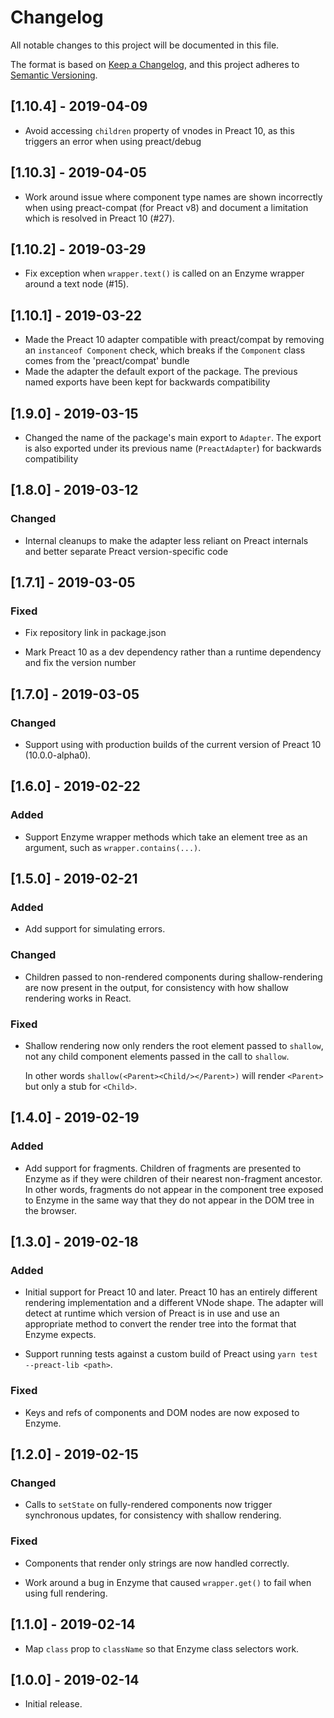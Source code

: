 # Changelog

All notable changes to this project will be documented in this file.

The format is based on [Keep a Changelog](https://keepachangelog.com/en/1.0.0/),
and this project adheres to [Semantic Versioning](https://semver.org/spec/v2.0.0.html).

## [1.10.4] - 2019-04-09

- Avoid accessing `children` property of vnodes in Preact 10, as this triggers
  an error when using preact/debug

## [1.10.3] - 2019-04-05

- Work around issue where component type names are shown incorrectly when
  using preact-compat (for Preact v8) and document a limitation which
  is resolved in Preact 10 (#27).

## [1.10.2] - 2019-03-29

- Fix exception when `wrapper.text()` is called on an Enzyme wrapper around a
  text node (#15).

## [1.10.1] - 2019-03-22

- Made the Preact 10 adapter compatible with preact/compat by removing an
  `instanceof Component` check, which breaks if the `Component` class comes
  from the 'preact/compat' bundle
- Made the adapter the default export of the package. The previous named exports
  have been kept for backwards compatibility

## [1.9.0] - 2019-03-15

- Changed the name of the package's main export to `Adapter`. The export is
  also exported under its previous name (`PreactAdapter`) for backwards
  compatibility

## [1.8.0] - 2019-03-12

### Changed

- Internal cleanups to make the adapter less reliant on Preact internals and
  better separate Preact version-specific code

## [1.7.1] - 2019-03-05

### Fixed

- Fix repository link in package.json

- Mark Preact 10 as a dev dependency rather than a runtime dependency and fix
  the version number

## [1.7.0] - 2019-03-05

### Changed

- Support using with production builds of the current version of Preact 10
  (10.0.0-alpha0).

## [1.6.0] - 2019-02-22

### Added

- Support Enzyme wrapper methods which take an element tree as an argument,
  such as `wrapper.contains(...)`.

## [1.5.0] - 2019-02-21

### Added

- Add support for simulating errors.

### Changed

- Children passed to non-rendered components during shallow-rendering are now
  present in the output, for consistency with how shallow rendering works in
  React.

### Fixed

- Shallow rendering now only renders the root element passed to `shallow`,
  not any child component elements passed in the call to `shallow`.

  In other words `shallow(<Parent><Child/></Parent>)` will render `<Parent>`
  but only a stub for `<Child>`.

## [1.4.0] - 2019-02-19

### Added

- Add support for fragments. Children of fragments are presented to Enzyme as
  if they were children of their nearest non-fragment ancestor. In other words,
  fragments do not appear in the component tree exposed to Enzyme in the same
  way that they do not appear in the DOM tree in the browser.

## [1.3.0] - 2019-02-18

### Added

- Initial support for Preact 10 and later. Preact 10 has an entirely different
  rendering implementation and a different VNode shape. The adapter will detect
  at runtime which version of Preact is in use and use an appropriate method to
  convert the render tree into the format that Enzyme expects.

- Support running tests against a custom build of Preact using
  `yarn test --preact-lib <path>`.

### Fixed

- Keys and refs of components and DOM nodes are now exposed to Enzyme.

## [1.2.0] - 2019-02-15

### Changed

- Calls to `setState` on fully-rendered components now trigger synchronous
  updates, for consistency with shallow rendering.

### Fixed

- Components that render only strings are now handled correctly.

- Work around a bug in Enzyme that caused `wrapper.get()` to fail when using
  full rendering.

## [1.1.0] - 2019-02-14

- Map `class` prop to `className` so that Enzyme class selectors work.

## [1.0.0] - 2019-02-14

- Initial release.
